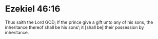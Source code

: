 # Ezekiel 46:16

Thus saith the Lord GOD; If the prince give a gift unto any of his sons, the inheritance thereof shall be his sons’; it [shall be] their possession by inheritance.